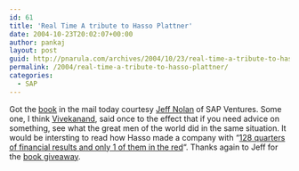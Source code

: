 ```yaml
---
id: 61
title: 'Real Time A tribute to Hasso Plattner'
date: 2004-10-23T20:02:07+00:00
author: pankaj
layout: post
guid: http://pnarula.com/archives/2004/10/23/real-time-a-tribute-to-hasso-plattner/
permalink: /2004/real-time-a-tribute-to-hasso-plattner/
categories:
  - SAP
---
```

Got the <a href="http://www.amazon.com/exec/obidos/tg/detail/-/0764571087/" onclick="_gaq.push(['_trackEvent', 'outbound-article', 'http://www.amazon.com/exec/obidos/tg/detail/-/0764571087/', 'book']);" >book</a> in the mail today courtesy <a href="http://sapventures.typepad.com" onclick="_gaq.push(['_trackEvent', 'outbound-article', 'http://sapventures.typepad.com', 'Jeff Nolan']);" >Jeff Nolan</a> of SAP Ventures. Some one, I think <a href="http://www.vivekananda.org/index2.asp" onclick="_gaq.push(['_trackEvent', 'outbound-article', 'http://www.vivekananda.org/index2.asp', 'Vivekanand']);" >Vivekanand</a>, said once to the effect that if you need advice on something, see what the great men of the world did in the same situation. It would be intersting to read how Hasso made a company with &#8220;<a href="http://sapventures.typepad.com/main/2004/10/3rd_quarter_res.html" onclick="_gaq.push(['_trackEvent', 'outbound-article', 'http://sapventures.typepad.com/main/2004/10/3rd_quarter_res.html', '128 quarters of financial results and only 1 of them in the red']);" >128 quarters of financial results and only 1 of them in the red</a>&#8220;. Thanks again to Jeff for the <a href="http://sapventures.typepad.com/main/2004/10/book_giveaway.html" onclick="_gaq.push(['_trackEvent', 'outbound-article', 'http://sapventures.typepad.com/main/2004/10/book_giveaway.html', 'book giveaway']);" >book giveaway</a>.